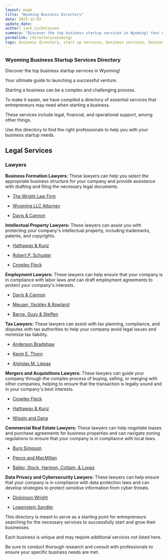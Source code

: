 ```yaml
---
layout: page
title: "Wyoming Business Directory"
date: 2023-12-03
update_date: 
author: jack_nicholaisen
summary: "Discover the top business startup services in Wyoming! Your ultimate guide to launching a successful venture."  
permalink: /directory/wyoming/
tags: business directory, start up services, business services, business lawyers, registered agents,
---
```


### Wyoming Business Startup Services Directory

Discover the top business startup services in Wyoming! 

Your ultimate guide to launching a successful venture.

Starting a business can be a complex and challenging process.
 
To make it easier, we have compiled a directory of essential services that entrepreneurs may need when starting a business. 

These services include legal, financial, and operational support, among other things. 

Use this directory to find the right professionals to help you with your business startup needs.

## Legal Services

### Lawyers

**Business Formation Lawyers:** These lawyers can help you select the appropriate business structure for your company and provide assistance with drafting and filing the necessary legal documents.

-   <a href="https://wrightslawfirm.com/wyoming-llc-formation/" target="_blank">The Wright Law Firm</a>

-   <a href="https://wyomingllcattorney.com/" target="_blank">Wyoming LLC Attorney</a>

-   <a href="https://davisandcannon.com/commercial-business-law/" target="_blank">Davis & Cannon</a>

**Intellectual Property Lawyers:** These lawyers can assist you with protecting your company's intellectual property, including trademarks, patents, and copyrights.

-   <a href="https://www.hkwyolaw.com/practice-area/business-corporate-law/intellectual-property/" target="_blank">Hathaway & Kunz</a>

-   <a href="https://www.bobschuster.com/practice-areas/intellectual-property-attorney/" target="_blank">Robert P. Schuster</a>

-   <a href="https://crowleyfleck.com/practice-areas/intellectual-property-and-technology/" target="_blank">Crowley Fleck</a>

**Employment Lawyers:** These lawyers can help ensure that your company is in compliance with labor laws and can draft employment agreements to protect your company's interests.

-   <a href="https://davisandcannon.com/employment-law/" target="_blank">Davis & Cannon</a>

-   <a href="https://meuserlaw.com/" target="_blank">Meuser, Yackley & Rowland</a>

-   <a href="https://www.bgs.com/business-law/employment-law" target="_blank">Barna, Guzy & Steffen</a>

**Tax Lawyers:** These lawyers can assist with tax planning, compliance, and disputes with tax authorities to help your company avoid legal issues and minimize tax liability.

-   <a href="https://andersonbradshawtax.com/areas-we-serve/wyoming-tax-attorneys/" target="_blank">Anderson Bradshaw</a>

-   <a href="https://www.thorntaxlaw.com/tax-law/wyoming/" target="_blank">Kevin E. Thorn</a>

-   <a href="https://liepaslaw.com/" target="_blank">Algirdas M. Liepas</a>

**Mergers and Acquisitions Lawyers:** These lawyers can guide your company through the complex process of buying, selling, or merging with other companies, helping to ensure that the transaction is legally sound and in your company's best interests.

-   <a href="https://crowleyfleck.com/practice-areas/mergers-and-acquisitions/" target="_blank">Crowley Fleck</a>

-   <a href="https://www.hkwyolaw.com/practice-area/business-corporate-law/mergers-acquisitions/" target="_blank">Hathaway & Kunz</a>

-   <a href="https://www.wiggin.com/services/corporate/mergers-and-acquisitions/" target="_blank">Wiggin and Dana</a>

**Commercial Real Estate Lawyers:** These lawyers can help negotiate leases and purchase agreements for business properties and can navigate zoning regulations to ensure that your company is in compliance with local laws.

-   <a href="https://www.burgsimpson.com/wyoming/commercial-litigation/real-estate-land-use-litigation/" target="_blank">Burg Simpson</a>

-   <a href="https://www.penceandmac.com/index.php/practice-areas/real-estate-transactions-and-law/" target="_blank">Pence and MacMillan</a>

-   <a href="https://www.performance-law.com/practice-areas/real-estate-law/" target="_blank">Bailey, Stock, Harmon, Cottam, & Lopez</a>

**Data Privacy and Cybersecurity Lawyers:** These lawyers can help ensure that your company is in compliance with data protection laws and can develop strategies to protect sensitive information from cyber threats.

-   <a href="https://www.dickinson-wright.com/practice-areas/data-privacy-cybersecurity?tab=0" target="_blank">Dickinson Wright</a>

-   <a href="https://www.lowenstein.com/practices/privacy-cybersecurity" target="_blank">Lowenstein Sandler</a>

This directory is meant to serve as a starting point for entrepreneurs searching for the necessary services to successfully start and grow their businesses. 

Each business is unique and may require additional services not listed here. 

Be sure to conduct thorough research and consult with professionals to ensure your specific business needs are met.
